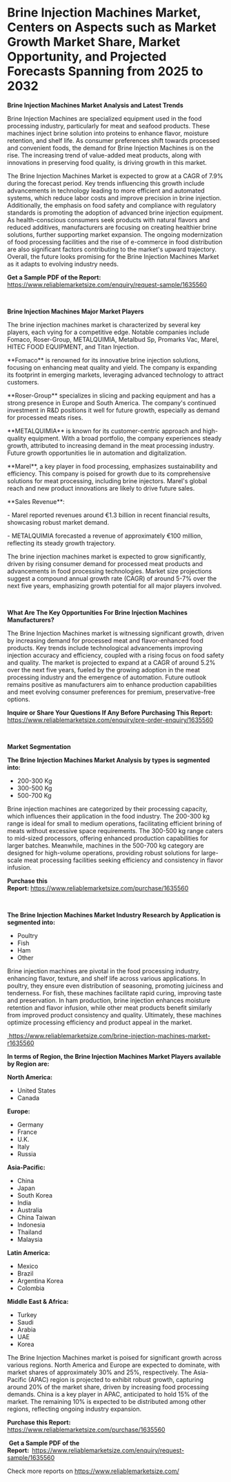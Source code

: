 <p><h1>Brine Injection Machines Market, Centers on Aspects such as Market Growth Market Share, Market Opportunity, and Projected Forecasts Spanning from 2025 to 2032</h1></p><p><strong>Brine Injection Machines Market Analysis and Latest Trends</strong></p>
<p><p>Brine Injection Machines are specialized equipment used in the food processing industry, particularly for meat and seafood products. These machines inject brine solution into proteins to enhance flavor, moisture retention, and shelf life. As consumer preferences shift towards processed and convenient foods, the demand for Brine Injection Machines is on the rise. The increasing trend of value-added meat products, along with innovations in preserving food quality, is driving growth in this market.</p><p>The Brine Injection Machines Market is expected to grow at a CAGR of 7.9% during the forecast period. Key trends influencing this growth include advancements in technology leading to more efficient and automated systems, which reduce labor costs and improve precision in brine injection. Additionally, the emphasis on food safety and compliance with regulatory standards is promoting the adoption of advanced brine injection equipment. As health-conscious consumers seek products with natural flavors and reduced additives, manufacturers are focusing on creating healthier brine solutions, further supporting market expansion. The ongoing modernization of food processing facilities and the rise of e-commerce in food distribution are also significant factors contributing to the market's upward trajectory. Overall, the future looks promising for the Brine Injection Machines Market as it adapts to evolving industry needs.</p></p>
<p><strong>Get a Sample PDF of the Report:&nbsp;</strong> <a href="https://www.reliablemarketsize.com/enquiry/request-sample/1635560?utm_campaign=2300&utm_medium=2&utm_source=Github&utm_content=ia&utm_term=23032025&utm_id=brine-injection-machines">https://www.reliablemarketsize.com/enquiry/request-sample/1635560</a></p>
<p>&nbsp;</p>
<p><strong>Brine Injection Machines Major Market Players</strong></p>
<p><p>The brine injection machines market is characterized by several key players, each vying for a competitive edge. Notable companies include Fomaco, Roser-Group, METALQUIMIA, Metalbud Sp, Promarks Vac, Marel, HITEC FOOD EQUIPMENT, and Titan Injection.</p><p>**Fomaco** is renowned for its innovative brine injection solutions, focusing on enhancing meat quality and yield. The company is expanding its footprint in emerging markets, leveraging advanced technology to attract customers. </p><p>**Roser-Group** specializes in slicing and packing equipment and has a strong presence in Europe and South America. The company's continued investment in R&D positions it well for future growth, especially as demand for processed meats rises.</p><p>**METALQUIMIA** is known for its customer-centric approach and high-quality equipment. With a broad portfolio, the company experiences steady growth, attributed to increasing demand in the meat processing industry. Future growth opportunities lie in automation and digitalization.</p><p>**Marel**, a key player in food processing, emphasizes sustainability and efficiency. This company is poised for growth due to its comprehensive solutions for meat processing, including brine injectors. Marel's global reach and new product innovations are likely to drive future sales.</p><p>**Sales Revenue**: </p><p>- Marel reported revenues around €1.3 billion in recent financial results, showcasing robust market demand.</p><p>- METALQUIMIA forecasted a revenue of approximately €100 million, reflecting its steady growth trajectory.</p><p>The brine injection machines market is expected to grow significantly, driven by rising consumer demand for processed meat products and advancements in food processing technologies. Market size projections suggest a compound annual growth rate (CAGR) of around 5-7% over the next five years, emphasizing growth potential for all major players involved.</p></p>
<p>&nbsp;</p>
<p><strong>What Are The Key Opportunities For Brine Injection Machines Manufacturers?</strong></p>
<p><p>The Brine Injection Machines market is witnessing significant growth, driven by increasing demand for processed meat and flavor-enhanced food products. Key trends include technological advancements improving injection accuracy and efficiency, coupled with a rising focus on food safety and quality. The market is projected to expand at a CAGR of around 5.2% over the next five years, fueled by the growing adoption in the meat processing industry and the emergence of automation. Future outlook remains positive as manufacturers aim to enhance production capabilities and meet evolving consumer preferences for premium, preservative-free options.</p></p>
<p><strong>Inquire or Share Your Questions If Any Before Purchasing This Report:</strong> <a href="https://www.reliablemarketsize.com/enquiry/pre-order-enquiry/1635560?utm_campaign=2300&utm_medium=2&utm_source=Github&utm_content=ia&utm_term=23032025&utm_id=brine-injection-machines">https://www.reliablemarketsize.com/enquiry/pre-order-enquiry/1635560</a></p>
<p>&nbsp;</p>
<p><strong>Market Segmentation</strong></p>
<p><strong>The Brine Injection Machines Market Analysis by types is segmented into:</strong></p>
<p><ul><li>200-300 Kg</li><li>300-500 Kg</li><li>500-700 Kg</li></ul></p>
<p><p>Brine injection machines are categorized by their processing capacity, which influences their application in the food industry. The 200-300 kg range is ideal for small to medium operations, facilitating efficient brining of meats without excessive space requirements. The 300-500 kg range caters to mid-sized processors, offering enhanced production capabilities for larger batches. Meanwhile, machines in the 500-700 kg category are designed for high-volume operations, providing robust solutions for large-scale meat processing facilities seeking efficiency and consistency in flavor infusion.</p></p>
<p><strong>Purchase this Report:&nbsp;</strong><a href="https://www.reliablemarketsize.com/purchase/1635560?utm_campaign=2300&utm_medium=2&utm_source=Github&utm_content=ia&utm_term=23032025&utm_id=brine-injection-machines">https://www.reliablemarketsize.com/purchase/1635560</a></p>
<p>&nbsp;</p>
<p><strong>The Brine Injection Machines Market Industry Research by Application is segmented into:</strong></p>
<p><ul><li>Poultry</li><li>Fish</li><li>Ham</li><li>Other</li></ul></p>
<p><p>Brine injection machines are pivotal in the food processing industry, enhancing flavor, texture, and shelf life across various applications. In poultry, they ensure even distribution of seasoning, promoting juiciness and tenderness. For fish, these machines facilitate rapid curing, improving taste and preservation. In ham production, brine injection enhances moisture retention and flavor infusion, while other meat products benefit similarly from improved product consistency and quality. Ultimately, these machines optimize processing efficiency and product appeal in the market.</p></p>
<p><a href="https://www.reliablemarketsize.com/brine-injection-machines-market-r1635560?utm_campaign=2300&utm_medium=2&utm_source=Github&utm_content=ia&utm_term=23032025&utm_id=brine-injection-machines">&nbsp;https://www.reliablemarketsize.com/brine-injection-machines-market-r1635560</a></p>
<p><strong>In terms of Region, the Brine Injection Machines Market Players available by Region are:</strong></p>
<p>
    <p> <strong> North America: </strong>
        <ul>
            <li>United States</li>
            <li>Canada</li>
        </ul>
        </p> 
    <p> <strong> Europe: </strong>
        <ul>
            <li>Germany</li>
            <li>France</li>
            <li>U.K.</li>
            <li>Italy</li>
            <li>Russia</li>
        </ul>
        </p> 
    <p> <strong> Asia-Pacific: </strong>
        <ul>
            <li>China</li>
            <li>Japan</li>
            <li>South Korea</li>
            <li>India</li>
            <li>Australia</li>
            <li>China Taiwan</li>
            <li>Indonesia</li>
            <li>Thailand</li>
            <li>Malaysia</li>
        </ul>
        </p> 
    <p> <strong> Latin America: </strong>
        <ul>
            <li>Mexico</li>
            <li>Brazil</li>
            <li>Argentina Korea</li>
            <li>Colombia</li>
        </ul>
        </p> 
    <p> <strong> Middle East & Africa: </strong>
        <ul>
            <li>Turkey</li>
            <li>Saudi</li>
            <li>Arabia</li>
            <li>UAE</li>
            <li>Korea</li>
        </ul>
    </p>
    </p>
<p><p>The Brine Injection Machines market is poised for significant growth across various regions. North America and Europe are expected to dominate, with market shares of approximately 30% and 25%, respectively. The Asia-Pacific (APAC) region is projected to exhibit robust growth, capturing around 20% of the market share, driven by increasing food processing demands. China is a key player in APAC, anticipated to hold 15% of the market. The remaining 10% is expected to be distributed among other regions, reflecting ongoing industry expansion.</p></p>
<p><strong>Purchase this Report: </strong><a href="https://www.reliablemarketsize.com/purchase/1635560?utm_campaign=2300&utm_medium=2&utm_source=Github&utm_content=ia&utm_term=23032025&utm_id=brine-injection-machines">https://www.reliablemarketsize.com/purchase/1635560</a></p>
<p>&nbsp;<strong>Get a Sample PDF of the Report:&nbsp;&nbsp;</strong><a href="https://www.reliablemarketsize.com/enquiry/request-sample/1635560?utm_campaign=2300&utm_medium=2&utm_source=Github&utm_content=ia&utm_term=23032025&utm_id=brine-injection-machines">https://www.reliablemarketsize.com/enquiry/request-sample/1635560</a></p>
<p><strong></strong></p>
<p>Check more reports on <a href="https://www.reliablemarketsize.com/?utm_campaign=2300&utm_medium=2&utm_source=Github&utm_content=ia&utm_term=23032025&utm_id=brine-injection-machines">https://www.reliablemarketsize.com/</a></p>